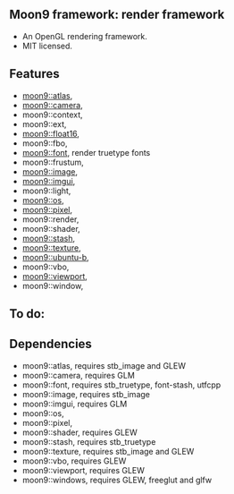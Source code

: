 ## Moon9 framework: render framework
- An OpenGL rendering framework.
- MIT licensed.

## Features
- [moon9::atlas](https://github.com/r-lyeh/moon9/tree/master/src/moon9/atlas),
- [moon9::camera](https://github.com/r-lyeh/moon9/tree/master/src/moon9/render/camera),
- moon9::context,
- moon9::ext,
- [moon9::float16](https://github.com/r-lyeh/moon9/tree/master/src/moon9/render/float16),
- moon9::fbo,
- [moon9::font](https://github.com/r-lyeh/moon9/tree/master/src/moon9/render/font), render truetype fonts
- moon9::frustum,
- [moon9::image](https://github.com/r-lyeh/moon9/tree/master/src/moon9/atlas/render/texture/image),
- [moon9::imgui](https://github.com/r-lyeh/moon9/tree/master/src/moon9/render/imgui),
- moon9::light,
- [moon9::os](https://github.com/r-lyeh/moon9/tree/master/src/moon9/atlas/render/texture/image/os),
- [moon9::pixel](https://github.com/r-lyeh/moon9/tree/master/src/moon9/atlas/render/texture/image/pixel),
- moon9::render,
- moon9::shader,
- [moon9::stash](https://github.com/r-lyeh/moon9/tree/master/src/moon9/render/stash),
- [moon9::texture](https://github.com/r-lyeh/moon9/tree/master/src/moon9/atlas/render/texture),
- [moon9::ubuntu-b](https://github.com/r-lyeh/moon9/tree/master/src/moon9/render/imgui/font),
- moon9::vbo,
- [moon9::viewport](https://github.com/r-lyeh/moon9/tree/master/src/moon9/render/viewport),
- moon9::window,

## To do:

## Dependencies
- moon9::atlas, requires stb_image and GLEW
- moon9::camera, requires GLM
- moon9::font, requires stb_truetype, font-stash, utfcpp
- moon9::image, requires stb_image
- moon9::imgui, requires GLM
- moon9::os,
- moon9::pixel,
- moon9::shader, requires GLEW
- moon9::stash, requires stb_truetype
- moon9::texture, requires stb_image and GLEW
- moon9::vbo, requires GLEW
- moon9::viewport, requires GLEW
- moon9::windows, requires GLEW, freeglut and glfw
